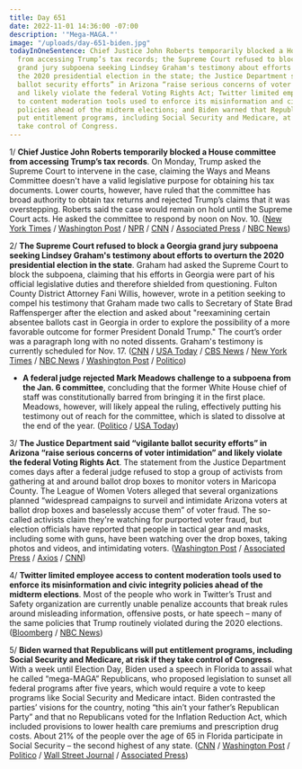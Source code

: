 ```yaml
---
title: Day 651
date: 2022-11-01 14:36:00 -07:00
description: '"Mega-MAGA."'
image: "/uploads/day-651-biden.jpg"
todayInOneSentence: Chief Justice John Roberts temporarily blocked a House committee
  from accessing Trump’s tax records; the Supreme Court refused to block a Georgia
  grand jury subpoena seeking Lindsey Graham's testimony about efforts to overturn
  the 2020 presidential election in the state; the Justice Department said “vigilante
  ballot security efforts” in Arizona “raise serious concerns of voter intimidation”
  and likely violate the federal Voting Rights Act; Twitter limited employee access
  to content moderation tools used to enforce its misinformation and civic integrity
  policies ahead of the midterm elections; and Biden warned that Republicans will
  put entitlement programs, including Social Security and Medicare, at risk if they
  take control of Congress.
---
```


1/ **Chief Justice John Roberts temporarily blocked a House committee from accessing Trump’s tax records**. On Monday, Trump asked the Supreme Court to intervene in the case, claiming the Ways and Means Committee doesn't have a valid legislative purpose for obtaining his tax documents. Lower courts, however, have ruled that the committee has broad authority to obtain tax returns and rejected Trump’s claims that it was overstepping. Roberts said the case would remain on hold until the Supreme Court acts. He asked the committee to respond by noon on Nov. 10. ([New York Times](https://www.nytimes.com/2022/11/01/us/politics/trump-taxes-release-delay.html) / [Washington Post](https://www.washingtonpost.com/politics/2022/11/01/supreme-court-trump-taxes-roberts/) / [NPR](https://www.npr.org/2022/11/01/1133189894/supreme-court-house-way-and-means-trump-tax-records) / [CNN](https://www.cnn.com/2022/11/01/politics/trump-tax-returns-supreme-court-john-roberts/) / [Associated Press](https://apnews.com/article/us-supreme-court-donald-trump-business-john-roberts-congress-1b2241b1ddae3c9bbc7af28f372fe8a0) / [NBC News](https://www.nbcnews.com/politics/supreme-court/chief-justice-roberts-temporarily-blocks-release-trumps-tax-records-ho-rcna55019))


2/ **The Supreme Court refused to block a Georgia grand jury subpoena seeking Lindsey Graham's testimony about efforts to overturn the 2020 presidential election in the state**. Graham had asked the Supreme Court to block the subpoena, claiming that his efforts in Georgia were part of his official legislative duties and therefore shielded from questioning. Fulton County District Attorney Fani Willis, however, wrote in a petition seeking to compel his testimony that Graham made two calls to Secretary of State Brad Raffensperger after the election and asked about "reexamining certain absentee ballots cast in Georgia in order to explore the possibility of a more favorable outcome for former President Donald Trump." The court’s order was a paragraph long with no noted dissents. Graham's testimony is currently scheduled for Nov. 17. ([CNN](https://www.cnn.com/2022/11/01/politics/lindsey-graham-supreme-court/) / [USA Today](https://www.usatoday.com/story/news/politics/2022/11/01/supreme-court-lindsey-graham-georgia-subpoena/10616201002/) / [CBS News](https://www.cbsnews.com/news/supreme-court-lindsey-graham-georgia-grand-jury/) / [New York Times](https://www.nytimes.com/2022/11/01/us/politics/supreme-court-lindsey-graham-georgia.html) / [NBC News](https://www.nbcnews.com/politics/supreme-court/supreme-court-declines-block-subpoena-lindsey-graham-georgia-election-rcna53859) / [Washington Post](https://www.washingtonpost.com/politics/2022/11/01/supreme-court-lindsey-graham-grand-jury-trump/) / [Politico](https://www.politico.com/news/2022/11/01/supreme-court-denies-lindsey-graham-appeal-to-block-subpoena-in-election-subversion-case-00064462))

* **A federal judge rejected Mark Meadows challenge to a subpoena from the Jan. 6 committee**, concluding that the former White House chief of staff was constitutionally barred from bringing it in the first place. Meadows, however, will likely appeal the ruling, effectively putting his testimony out of reach for the committee, which is slated to dissolve at the end of the year. ([Politico](https://www.politico.com/news/2022/10/31/meadows-jan-6-committee-lawsuit-00064354) / [USA Today](https://www.usatoday.com/story/news/politics/2022/11/01/judge-rejects-mark-meadows-challenge-jan-6-subpoena/10658859002/))

3/ **The Justice Department said “vigilante ballot security efforts” in Arizona “raise serious concerns of voter intimidation” and likely violate the federal Voting Rights Act**. The statement from the Justice Department comes days after a federal judge refused to stop a group of activists from gathering at and around ballot drop boxes to monitor voters in Maricopa County. The League of Women Voters alleged that several organizations planned “widespread campaigns to surveil and intimidate Arizona voters at ballot drop boxes and baselessly accuse them” of voter fraud. The so-called activists claim they're watching for purported voter fraud, but election officials have reported that people in tactical gear and masks, including some with guns, have been watching over the drop boxes, taking photos and videos, and intimidating voters. ([Washington Post](https://www.washingtonpost.com/politics/2022/10/31/doj-drop-box-monitoring-arizona/) / [Associated Press](https://apnews.com/article/2022-midterm-elections-voting-rights-phoenix-a4c9d98e4da6eb175ea5eb72a37207ed) / [Axios](https://www.axios.com/2022/10/31/doj-arizona-ballot-watching-voter-intimidation) / [CNN](https://www.cnn.com/2022/10/31/politics/arizona-voter-intimidation-doj/index.html))

4/ **Twitter limited employee access to content moderation tools used to enforce its misinformation and civic integrity policies ahead of the midterm elections**. Most of the people who work in Twitter’s Trust and Safety organization are currently unable penalize accounts that break rules around misleading information, offensive posts, or hate speech – many of the same policies that Trump routinely violated during the 2020 elections. ([Bloomberg](https://www.bloomberg.com/news/articles/2022-11-01/twitter-limits-content-enforcement-tools-as-us-election-looms?sref=MIBMEEoj) / [NBC News](https://www.nbcnews.com/tech/social-media/twitter-safety-chief-confirms-report-froze-content-enforcement-work-el-rcna55020))


5/ **Biden warned that Republicans will put entitlement programs, including Social Security and Medicare, at risk if they take control of Congress**. With a week until Election Day, Biden used a speech in Florida to assail what he called “mega-MAGA” Republicans, who proposed legislation to sunset all federal programs after five years, which would require a vote to keep programs like Social Security and Medicare intact.  Biden contrasted the parties’ visions for the country, noting  “this ain’t your father’s Republican Party” and that no Republicans voted for the Inflation Reduction Act, which included provisions to lower health care premiums and prescription drug costs. About 21% of the people over the age of 65 in Florida participate in Social Security – the second highest of any state. ([CNN](https://www.cnn.com/2022/11/01/politics/joe-biden-florida-midterm-elections/) / [Washington Post](https://www.washingtonpost.com/politics/2022/11/01/election-2022-latest-news/#link-B66FGCZDSFBHBDWY45UTXQXJ5Q) / [Politico](https://www.politico.com/news/2022/11/01/biden-florida-democrats-midterm-election-republicans-00064397) / [Wall Street Journal](https://www.wsj.com/articles/biden-warns-gop-would-slash-social-security-medicare-in-pitch-to-older-voters-11667329464?mod=djemalertNEWS) / [Associated Press](https://apnews.com/article/2022-midterm-elections-biden-health-medicare-prescription-drugs-c7b72474f13c123f2aa022a8335fd9b9))
